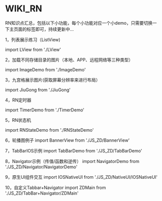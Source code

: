 # WIKI_RN
RN知识点汇总，包括以下小功能，每个小功能对应一个小demo，只需要切换一下主页面的标签即可，持续更新中...

1，列表展示练习（ListView)

import LView from './LView'

2，加载不同存储目录的图片（本地、APP、远程网络等三种类型）

import ImageDemo from './ImageDemo'

3，九宫格展示图片(获取屏幕分辨率来进行布局）

import JiuGong from './JiuGong'

4，RN定时器

import TimerDemo from './TimerDemo'

5，RN状态机

import RNStateDemo from './RNStateDemo'

6，轮播图例子
import BannerView from './JS_ZD/BannerView'

7，TabBarIOS示例
import TabBarDemo from './JS_ZD/TabBarDemo'

8，Navigator示例（传值/函数和逆传）
import NavigatorDemo from './JS_ZD/Navigator/NavigatorDemo'

9，原生UI组件交互
import IOSNativeUI from './JS_ZD/NativeUI/IOSNativeUI'

10，自定义Tabbar+Navigator
import ZDMain from './JS_ZD/TabBar+Navigator/ZDMain'
